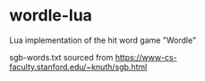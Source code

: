 # wordle-lua
Lua implementation of the hit word game "Wordle"



sgb-words.txt sourced from https://www-cs-faculty.stanford.edu/~knuth/sgb.html